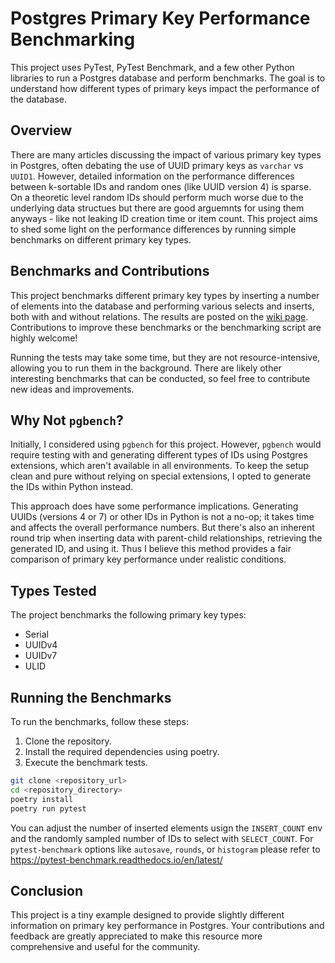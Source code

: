 # Postgres Primary Key Performance Benchmarking

This project uses PyTest, PyTest Benchmark, and a few other Python libraries to run a Postgres database and perform benchmarks. The goal is to understand how different types of primary keys impact the performance of the database.

## Overview

There are many articles discussing the impact of various primary key types in Postgres, often debating the use of UUID primary keys as `varchar` vs `UUID1`. However, detailed information on the performance differences between k-sortable IDs and random ones (like UUID version 4) is sparse. On a theoretic level random IDs should perform much worse due to the underlying data structues but there are good arguemnts for using them anyways - like not leaking ID creation time or item count. This project aims to shed some light on the performance differences by running simple benchmarks on different primary key types.

## Benchmarks and Contributions

This project benchmarks different primary key types by inserting a number of elements into the database and performing various selects and inserts, both with and without relations. The results are posted on the [wiki page](https://github.com/orlandohohmeier/pgpkbench/wiki/Benchmark-Results). Contributions to improve these benchmarks or the benchmarking script are highly welcome!

Running the tests may take some time, but they are not resource-intensive, allowing you to run them in the background. There are likely other interesting benchmarks that can be conducted, so feel free to contribute new ideas and improvements.

## Why Not `pgbench`?

Initially, I considered using `pgbench` for this project. However, `pgbench` would require testing with and generating different types of IDs using Postgres extensions, which aren't available in all environments. To keep the setup clean and pure without relying on special extensions, I opted to generate the IDs within Python instead.

This approach does have some performance implications. Generating UUIDs (versions 4 or 7) or other IDs in Python is not a no-op; it takes time and affects the overall performance numbers. But there's also an inherent round trip when inserting data with parent-child relationships, retrieving the generated ID, and using it. Thus I believe this method provides a fair comparison of primary key performance under realistic conditions.

## Types Tested

The project benchmarks the following primary key types:

- Serial
- UUIDv4
- UUIDv7
- ULID


## Running the Benchmarks

To run the benchmarks, follow these steps:

1. Clone the repository.
2. Install the required dependencies using poetry.
3. Execute the benchmark tests.

```bash
git clone <repository_url>
cd <repository_directory>
poetry install
poetry run pytest
```

You can adjust the number of inserted elements usign the `INSERT_COUNT` env and
 the randomly sampled number of IDs to select with `SELECT_COUNT`. For `pytest-benchmark` options like `autosave`, `rounds`, or `histogram` please refer to https://pytest-benchmark.readthedocs.io/en/latest/

## Conclusion

This project is a tiny example designed to provide slightly different information on primary key performance in Postgres. Your contributions and feedback are greatly appreciated to make this resource more comprehensive and useful for the community.
